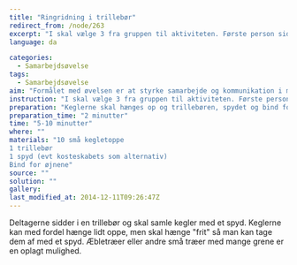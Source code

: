 ```yaml
---
title: "Ringridning i trillebør"
redirect_from: /node/263
excerpt: "I skal vælge 3 fra gruppen til aktiviteten. Første person sidder i trillebøren med benene ned imellem trillebørens håndtag og et spyd i hånden. Første person må ikke sige noget under aktiviteten. Anden person har bind for øjnene og kører trillebøren. Tredje person guider den anden person i hvorhen trillebøren skal køres. Det gælder nu om for den første person at fange alle keglerne med spydet."
language: da

categories: 
  - Samarbejdsøvelse
tags: 
  - Samarbejdsøvelse
aim: "Formålet med øvelsen er at styrke samarbejde og kommunikation i mindre grupper"
instruction: "I skal vælge 3 fra gruppen til aktiviteten. Første person sidder i trillebøren med benene ned imellem trillebørens håndtag og et spyd i hånden. Første person må ikke sige noget under aktiviteten. Anden person har bind for øjnene og kører trillebøren. Tredje person guider den anden person i hvorhen trillebøren skal køres. Det gælder nu om for den første person at fange alle keglerne med spydet."
preparation: "Keglerne skal hænges op og trillebøren, spydet og bind for øjnene lægges klar."
preparation_time: "2 minutter"
time: "5-10 minutter"
where: ""
materials: "10 små kegletoppe
1 trillebør
1 spyd (evt kosteskabets som alternativ)
Bind for øjnene"
source: ""
solution: ""
gallery:
last_modified_at: 2014-12-11T09:26:47Z
---
```

Deltagerne sidder i en trillebør og skal samle kegler med et spyd. Keglerne kan med fordel hænge lidt oppe, men skal hænge "frit" så man kan tage dem af med et spyd. Æbletræer eller andre små træer med mange grene er en oplagt mulighed.
